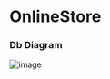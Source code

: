 # OnlineStore

### Db Diagram
![image](https://user-images.githubusercontent.com/94690164/214815982-40d98db5-ea67-4ede-99ea-0cf5e244f090.png)
